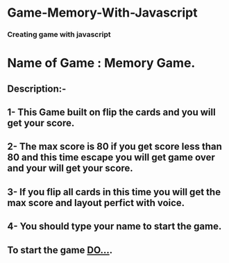# Game-Memory-With-Javascript
### Creating game with javascript
# Name of Game : Memory Game.
## Description:- 
## 1- This Game built on flip the cards and you will get your score.
## 2- The max score is 80 if you get score less than 80 and this time escape you will get game over and your will get your score. 
## 3- If you flip all cards in this time you will get the max score and layout perfict with voice.
## 4- You should type your name to start the game.
## To start the game [DO...](https://anwartareka.github.io/Game-Memory-With-Javascript/).

